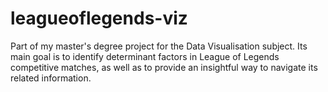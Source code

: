 # leagueoflegends-viz
Part of my master's degree project for the Data Visualisation subject. Its main goal is to identify determinant factors in League of Legends competitive matches, as well as to provide an insightful way to navigate its related information.
